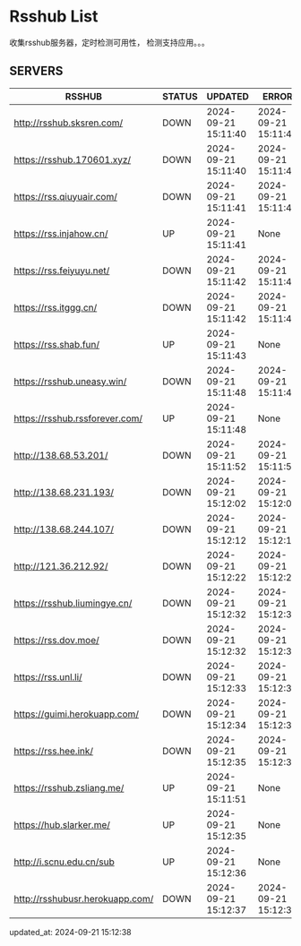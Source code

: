 # Rsshub List

收集rsshub服务器，定时检测可用性， 检测支持应用。。。


## SERVERS

|  RSSHUB   | STATUS  | UPDATED  | ERROR  | TWITTER |  
|  ----  | ----  | ----  | ----  | ---- |  
| http://rsshub.sksren.com/ | DOWN | 2024-09-21 15:11:40 | 2024-09-21 15:11:40 |  
| https://rsshub.170601.xyz/ | DOWN | 2024-09-21 15:11:40 | 2024-09-21 15:11:40 |  
| https://rss.qiuyuair.com/ | DOWN | 2024-09-21 15:11:41 | 2024-09-21 15:11:41 |  
| https://rss.injahow.cn/ | UP | 2024-09-21 15:11:41 | None ||  
| https://rss.feiyuyu.net/ | DOWN | 2024-09-21 15:11:42 | 2024-09-21 15:11:42 |  
| https://rss.itggg.cn/ | DOWN | 2024-09-21 15:11:42 | 2024-09-21 15:11:42 |  
| https://rss.shab.fun/ | UP | 2024-09-21 15:11:43 | None ||  
| https://rsshub.uneasy.win/ | DOWN | 2024-09-21 15:11:48 | 2024-09-21 15:11:48 |  
| https://rsshub.rssforever.com/ | UP | 2024-09-21 15:11:48 | None ||  
| http://138.68.53.201/ | DOWN | 2024-09-21 15:11:52 | 2024-09-21 15:11:52 |  
| http://138.68.231.193/ | DOWN | 2024-09-21 15:12:02 | 2024-09-21 15:12:02 |  
| http://138.68.244.107/ | DOWN | 2024-09-21 15:12:12 | 2024-09-21 15:12:12 |  
| http://121.36.212.92/ | DOWN | 2024-09-21 15:12:22 | 2024-09-21 15:12:22 |  
| https://rsshub.liumingye.cn/ | DOWN | 2024-09-21 15:12:32 | 2024-09-21 15:12:32 |  
| https://rss.dov.moe/ | DOWN | 2024-09-21 15:12:32 | 2024-09-21 15:12:32 |  
| https://rss.unl.li/ | DOWN | 2024-09-21 15:12:33 | 2024-09-21 15:12:33 |  
| https://guimi.herokuapp.com/ | DOWN | 2024-09-21 15:12:34 | 2024-09-21 15:12:34 |  
| https://rss.hee.ink/ | DOWN | 2024-09-21 15:12:35 | 2024-09-21 15:12:35 |  
| https://rsshub.zsliang.me/ | UP | 2024-09-21 15:11:51 | None |OK|  
| https://hub.slarker.me/ | UP | 2024-09-21 15:12:35 | None ||  
| http://i.scnu.edu.cn/sub | UP | 2024-09-21 15:12:36 | None ||  
| http://rsshubusr.herokuapp.com/ | DOWN | 2024-09-21 15:12:37 | 2024-09-21 15:12:37 |  
  

updated_at: 2024-09-21 15:12:38  
